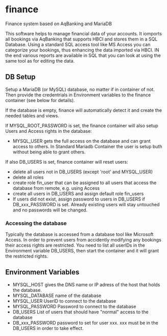 # finance
Finance system based on AqBanking and MariaDB

This software helps to manage financial data of your accounts. It iomports all bookings via AqBanking 
that supports HBCI and stores them in a SQL Database. Using a standard SQL access tool like MS Access
you can categorize your bookings, thus enhancing the data imported via HBCI.
IN the end various reports are available in SQL that you can look at using the same tool as for editing
the data. 

## DB Setup
Setup a MariaDB (or MySQL) database, no matter if in container of not. 
Then provide the credentrials in Environment variables to the finance container (see below for details).

If the database is empty, finance will automatically detect it and create the needed tables and views.

If MYSQL_ROOT_PASSWORD is set, the finance container will also setup Users and Access rights in the database:
* MYSQL_USER gets the full access on the database and can grant access to others.
  In Standard Mariadb Container the user is setup buth without being able to grant others.
  
If also DB_USERS is set, finance container will reset users:
* delete all users not in DB_USERS (except 'root' and MYSQL_USER)
* delete all roles
* create role fin_user that can be assigned to all users that access the database
  from remote, e.g. using Access
* create all users in DB_USERS and assign default role fin_users
* If users did not exist, assign password to users in DB_USERS if DB_xxx_PASSWORD is set. Already existing users 
  will stay untouched and no passwords will be changed.

### Accessing the database
Typically the database is accessed from a database tool like Microsoft Access. In order to prevent users
from accidently modifying any bookings their access rights are restricted. You need to list all userIDs in 
the Environment variable DB_USERS, then start the container and it will grant the restricted rights.

## Environment Variables
* MYSQL_HOST gives the DNS name or IP adress of the host that holds the database.
* MYSQL_DATABASE name of the database
* MYSQL_USER UserID to connect to the database
* MYSQL_PASSWORD Password to connect to the database
* DB_USERS List of users that should have "normal" access to the database
* DB_xxx_PASSWORD password to set for user xxx. xxx must be in the DB_USERS
  in order to take effect.